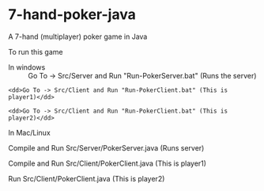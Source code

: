 7-hand-poker-java
=================

A 7-hand (multiplayer) poker game in Java

To run this game
<dl>
<dt>In windows</dt>
	<dd>Go To -> Src/Server and Run "Run-PokerServer.bat" (Runs the server)</dd>

	<dd>Go To -> Src/Client and Run "Run-PokerClient.bat" (This is player1)</dd>

	<dd>Go To -> Src/Client and Run "Run-PokerClient.bat" (This is player2)</dd>


<dt>In Mac/Linux</dt>


Compile and Run Src/Server/PokerServer.java (Runs server)

Compile and Run Src/Client/PokerClient.java (This is player1)

Run Src/Client/PokerClient.java (This is player2)
</dl>
